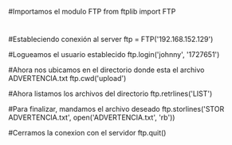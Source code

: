 
#Importamos el modulo FTP
from ftplib import FTP
#
#Estableciendo conexión al server
ftp = FTP('192.168.152.129')

#Logueamos el usuario establecido
ftp.login('johnny', '1727651')

#Ahora nos ubicamos en el directorio donde esta el archivo ADVERTENCIA.txt
ftp.cwd('upload')

#Ahora listamos los archivos del directorio
ftp.retrlines('LIST')

#Para finalizar, mandamos el archivo deseado
ftp.storlines('STOR ADVERTENCIA.txt', open('ADVERTENCIA.txt', 'rb'))

#Cerramos la conexion con el servidor
ftp.quit()

